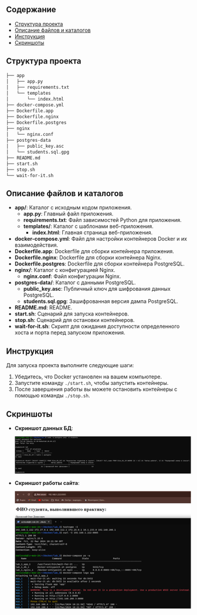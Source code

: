 ## Содержание

- [Структура проекта](#структура-проекта)
- [Описание файлов и каталогов](#описание-файлов-и-каталогов)
- [Инструкция](#инструкция)
- [Скриншоты](#скриншоты)

## Структура проекта

```
├── app
│   ├── app.py
│   ├── requirements.txt
│   └── templates
│       └── index.html
├── docker-compose.yml
├── Dockerfile.app
├── Dockerfile.nginx
├── Dockerfile.postgres
├── nginx
│   └── nginx.conf
├── postgres-data
│   ├── public_key.asc
│   └── students.sql.gpg
├── README.md
├── start.sh
├── stop.sh
└── wait-for-it.sh
```

## Описание файлов и каталогов

- **app/**: Каталог с исходным кодом приложения.
  - **app.py**: Главный файл приложения.
  - **requirements.txt**: Файл зависимостей Python для приложения.
  - **templates/**: Каталог с шаблонами веб-приложения.
    - **index.html**: Главная страница веб-приложения.
- **docker-compose.yml**: Файл для настройки контейнеров Docker и их взаимодействия.
- **Dockerfile.app**: Dockerfile для сборки контейнера приложения.
- **Dockerfile.nginx**: Dockerfile для сборки контейнера Nginx.
- **Dockerfile.postgres**: Dockerfile для сборки контейнера PostgreSQL.
- **nginx/**: Каталог с конфигурацией Nginx.
  - **nginx.conf**: Файл конфигурации Nginx.
- **postgres-data/**: Каталог с данными PostgreSQL.
  - **public_key.asc**: Публичный ключ для шифрования данных PostgreSQL.
  - **students.sql.gpg**: Зашифрованная версия дампа PostgreSQL.
- **README.md**: README.
- **start.sh**: Сценарий для запуска контейнеров.
- **stop.sh**: Сценарий для остановки контейнеров.
- **wait-for-it.sh**: Скрипт для ожидания доступности определенного хоста и порта перед запуском приложения.

## Инструкция

Для запуска проекта выполните следующие шаги:

1. Убедитесь, что Docker установлен на вашем компьютере.
2. Запустите команду `./start.sh`, чтобы запустить контейнеры.
3. После завершения работы вы можете остановить контейнеры с помощью команды `./stop.sh`.

## Скриншоты

- **Скриншот данных БД**:

  ![Скриншот данных базы данных](../images/lab_1_images/postgres_table.png)

- **Скриншот работы сайта**:

  ![Скриншот работы сайта](../images/lab_1_images/site_healthcheck.png)

